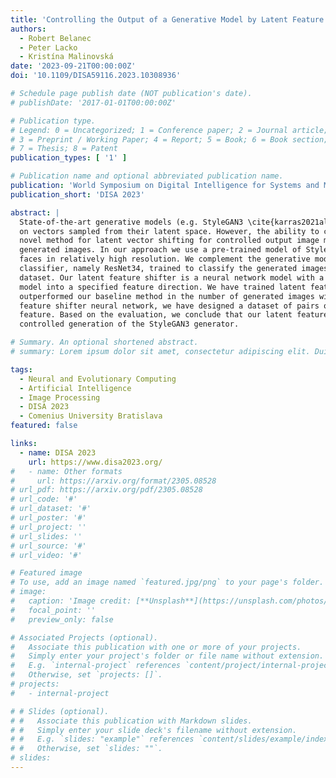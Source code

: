 ```yaml
---
title: 'Controlling the Output of a Generative Model by Latent Feature Vector Shifting'
authors:
  - Robert Belanec
  - Peter Lacko
  - Kristína Malinovská
date: '2023-09-21T00:00:00Z'
doi: '10.1109/DISA59116.2023.10308936'

# Schedule page publish date (NOT publication's date).
# publishDate: '2017-01-01T00:00:00Z'

# Publication type.
# Legend: 0 = Uncategorized; 1 = Conference paper; 2 = Journal article;
# 3 = Preprint / Working Paper; 4 = Report; 5 = Book; 6 = Book section;
# 7 = Thesis; 8 = Patent
publication_types: [ '1' ]

# Publication name and optional abbreviated publication name.
publication: 'World Symposium on Digital Intelligence for Systems and Machines 2023'
publication_short: 'DISA 2023'

abstract: |
  State-of-the-art generative models (e.g. StyleGAN3 \cite{karras2021alias}) often generate photorealistic images based
  on vectors sampled from their latent space. However, the ability to control the output is limited. Here we present our
  novel method for latent vector shifting for controlled output image modification utilizing semantic features of the
  generated images. In our approach we use a pre-trained model of StyleGAN3 that generates images of realistic human
  faces in relatively high resolution. We complement the generative model with a convolutional neural network
  classifier, namely ResNet34, trained to classify the generated images with binary facial features from the CelebA
  dataset. Our latent feature shifter is a neural network model with a task to shift the latent vectors of a generative
  model into a specified feature direction. We have trained latent feature shifter for multiple facial features, and
  outperformed our baseline method in the number of generated images with the desired feature. To train our latent
  feature shifter neural network, we have designed a dataset of pairs of latent vectors with and without a certain
  feature. Based on the evaluation, we conclude that our latent feature shifter approach was successful in the
  controlled generation of the StyleGAN3 generator.

# Summary. An optional shortened abstract.
# summary: Lorem ipsum dolor sit amet, consectetur adipiscing elit. Duis posuere tellus ac convallis placerat. Proin tincidunt magna sed ex sollicitudin condimentum.

tags:
  - Neural and Evolutionary Computing
  - Artificial Intelligence
  - Image Processing
  - DISA 2023
  - Comenius University Bratislava
featured: false

links:
  - name: DISA 2023
    url: https://www.disa2023.org/
#   - name: Other formats
#     url: https://arxiv.org/format/2305.08528
# url_pdf: https://arxiv.org/pdf/2305.08528
# url_code: '#'
# url_dataset: '#'
# url_poster: '#'
# url_project: ''
# url_slides: ''
# url_source: '#'
# url_video: '#'

# Featured image
# To use, add an image named `featured.jpg/png` to your page's folder.
# image:
#   caption: 'Image credit: [**Unsplash**](https://unsplash.com/photos/s9CC2SKySJM)'
#   focal_point: ''
#   preview_only: false

# Associated Projects (optional).
#   Associate this publication with one or more of your projects.
#   Simply enter your project's folder or file name without extension.
#   E.g. `internal-project` references `content/project/internal-project/index.md`.
#   Otherwise, set `projects: []`.
# projects:
#   - internal-project

# # Slides (optional).
# #   Associate this publication with Markdown slides.
# #   Simply enter your slide deck's filename without extension.
# #   E.g. `slides: "example"` references `content/slides/example/index.md`.
# #   Otherwise, set `slides: ""`.
# slides:
---
```

